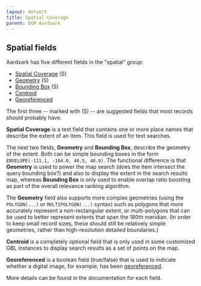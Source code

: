 ```yaml
---
layout: default
title: Spatial Coverage
parent: OGM Aardvark
---
```


## Spatial fields

Aardvark has five different fields in the "spatial" group:

- [Spatial Coverage](https://opengeometadata.github.io/docs/aardvarkSchema/spatial-coverage) (S)
- [Geometry](https://opengeometadata.github.io/docs/aardvarkSchema/geometry) (S)
- [Bounding Box](https://opengeometadata.github.io/docs/aardvarkSchema/bounding-box) (S)
- [Centroid](https://opengeometadata.github.io/docs/aardvarkSchema/centroid)
- [Georeferenced](https://opengeometadata.github.io/docs/aardvarkSchema/georeferenced)

The first three -- marked with (S) -- are suggested fields that most records should probably have.

**Spatial Coverage** is a text field that contains one or more place names that describe the extent of an item.  This field is used for text searches.

The next two fields, **Geometry** and **Bounding Box**, describe the geometry of the extent.  Both can be simple bounding boxes in the form `ENVELOPE(-111.1, -104.0, 40.5, 40.9)`.  The functional difference is that **Geometry** is used to power the map search (does the item intersect the query bounding box?) and also to display the extent in the search results map, whereas **Bounding Box** is only used to enable overlap ratio boosting as part of the overall relevance ranking algorithm.

The **Geometry** field also supports more complex geometries (using the `POLYGON(...)` or `MULTIPOLYGON(...)` syntax) such as polygons that more accurately represent a non-rectangular extent, or multi-polygons that can be used to better represent extents that span the 180th meridian.  (In order to keep small record sizes, these should still be relatively simple geometries, rather than high-resolution detailed boundaries.)

**Centroid** is a completely optional field that is only used in some customized GBL instances to display search results as a set of points on the map.

**Georeferenced** is a boolean field (true/false) that is used to indicate whether a digital image, for example, has been [georeferenced](https://gistbok.ucgis.org/bok-topics/georeferencing-and-georectification).

More details can be found in the documentation for each field.